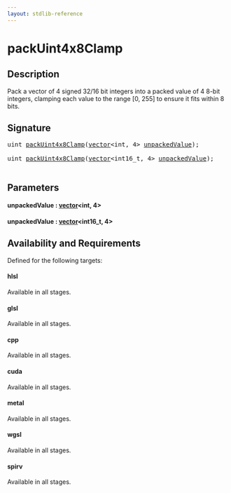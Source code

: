 ```yaml
---
layout: stdlib-reference
---
```


# packUint4x8Clamp

## Description

Pack a vector of 4 signed 32/16 bit integers into a packed value of 4 8-bit integers,
clamping each value to the range [0, 255] to ensure it fits within 8 bits.




## Signature 

<pre>
<span class="code_keyword">uint</span> <a href="packuint4x8clamp-4b.md">packUint4x8Clamp</a>(<a href="../types/vector/index.md" class="code_type">vector</a>&lt;<span class="code_keyword">int</span>, 4&gt; <a href="packuint4x8clamp-4b.md#decl-unpackedValue" class="code_param">unpackedValue</a>);

<span class="code_keyword">uint</span> <a href="packuint4x8clamp-4b.md">packUint4x8Clamp</a>(<a href="../types/vector/index.md" class="code_type">vector</a>&lt;int16_t, 4&gt; <a href="packuint4x8clamp-4b.md#decl-unpackedValue" class="code_param">unpackedValue</a>);

</pre>

## Parameters

####  <a id="decl-unpackedValue"></a>unpackedValue  : [vector](../types/vector/index.md)\<int, 4\>
####  <a id="decl-unpackedValue"></a>unpackedValue  : [vector](../types/vector/index.md)\<int16\_t, 4\>

## Availability and Requirements

Defined for the following targets:

#### hlsl
Available in all stages.

#### glsl
Available in all stages.

#### cpp
Available in all stages.

#### cuda
Available in all stages.

#### metal
Available in all stages.

#### wgsl
Available in all stages.

#### spirv
Available in all stages.




<script>
// Fix .md links to .html when on ReadTheDocs
if (window.location.hostname.includes('readthedocs') || 
    window.location.hostname.includes('rtfd.io')) {
  document.addEventListener('DOMContentLoaded', function() {
    const links = document.querySelectorAll('a');
    links.forEach(link => {
      const href = link.getAttribute('href');
      if (href && href.includes('.md')) {
        // This regex will handle .md links with or without fragment identifiers or query parameters
        link.href = link.href.replace(/(.+)\.md(#[^?]*)?(\?.*)?$/, '$1.html$2$3');
      }
    });
  });
}
</script>
